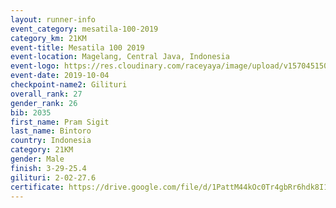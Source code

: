 ```yaml
---
layout: runner-info 
event_category: mesatila-100-2019 
category_km: 21KM 
event-title: Mesatila 100 2019 
event-location: Magelang, Central Java, Indonesia 
event-logo: https://res.cloudinary.com/raceyaya/image/upload/v1570451507/logo/mesastila100_jin7bl.jpg 
event-date: 2019-10-04 
checkpoint-name2: Gilituri 
overall_rank: 27
gender_rank: 26
bib: 2035
first_name: Pram Sigit
last_name: Bintoro
country: Indonesia
category: 21KM
gender: Male
finish: 3-29-25.4
gilituri: 2-02-27.6
certificate: https://drive.google.com/file/d/1PattM44kOc0Tr4gbRr6hdk8I19T1XyYA/view?usp=sharing
---
```

